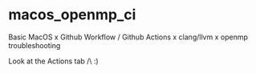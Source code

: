 # macos_openmp_ci
Basic MacOS x Github Workflow / Github Actions x clang/llvm x openmp troubleshooting

Look at the Actions tab /\ :)

